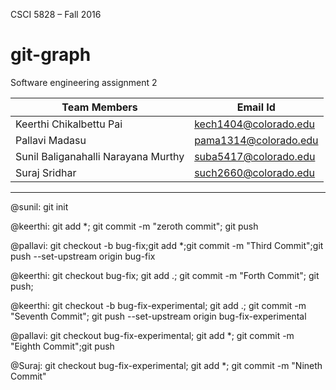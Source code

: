 CSCI 5828 – Fall 2016

# git-graph
Software engineering assignment 2

| Team Members | Email Id |
|--------------|----------|
| Keerthi Chikalbettu Pai | kech1404@colorado.edu |
| Pallavi Madasu | pama1314@colorado.edu |
| Sunil Baliganahalli Narayana Murthy | suba5417@colorado.edu |
| Suraj Sridhar |such2660@colorado.edu |

***

@sunil: git init

@keerthi: git add *; git commit -m "zeroth commit"; git push 

@pallavi: git checkout -b bug-fix;git add *;git commit -m "Third Commit";git push --set-upstream origin bug-fix

@keerthi: git checkout bug-fix; git add .; git commit -m "Forth Commit"; git push;

@keerthi: git checkout -b bug-fix-experimental; git add .; git commit -m "Seventh Commit"; git push --set-upstream origin bug-fix-experimental

@pallavi: git checkout bug-fix-experimental; git add *; git commit -m "Eighth Commit";git push

@Suraj: git checkout bug-fix-experimental; git add *; git commit -m "Nineth Commit"
